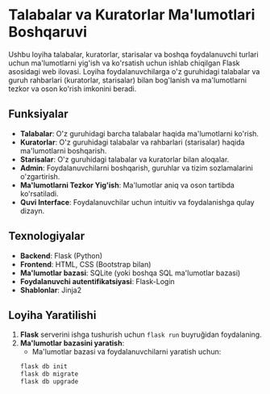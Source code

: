 # Talabalar va Kuratorlar Ma'lumotlari Boshqaruvi

Ushbu loyiha talabalar, kuratorlar, starisalar va boshqa foydalanuvchi turlari uchun ma'lumotlarni yig'ish va ko'rsatish uchun ishlab chiqilgan Flask asosidagi web ilovasi. Loyiha foydalanuvchilarga o'z guruhidagi talabalar va guruh rahbarlari (kuratorlar, starisalar) bilan bog'lanish va ma'lumotlarni tezkor va oson ko'rish imkonini beradi.

## Funksiyalar

- **Talabalar**: O'z guruhidagi barcha talabalar haqida ma'lumotlarni ko'rish.
- **Kuratorlar**: O'z guruhidagi talabalar va rahbarlari (starisalar) haqida ma'lumotlarni boshqarish.
- **Starisalar**: O'z guruhidagi talabalar va kuratorlar bilan aloqalar.
- **Admin**: Foydalanuvchilarni boshqarish, guruhlar va tizim sozlamalarini o'zgartirish.
- **Ma'lumotlarni Tezkor Yig'ish**: Ma'lumotlar aniq va oson tartibda ko'rsatiladi.
- **Quvi Interface**: Foydalanuvchilar uchun intuitiv va foydalanishga qulay dizayn.

## Texnologiyalar

- **Backend**: Flask (Python)
- **Frontend**: HTML, CSS (Bootstrap bilan)
- **Ma'lumotlar bazasi**: SQLite (yoki boshqa SQL ma'lumotlar bazasi)
- **Foydalanuvchi autentifikatsiyasi**: Flask-Login
- **Shablonlar**: Jinja2

## Loyiha Yaratilishi

1. **Flask** serverini ishga tushurish uchun `flask run` buyruğidan foydalaning.
2. **Ma'lumotlar bazasini yaratish**: 
   - Ma'lumotlar bazasi va foydalanuvchilarni yaratish uchun:
   ```bash
   flask db init
   flask db migrate
   flask db upgrade
